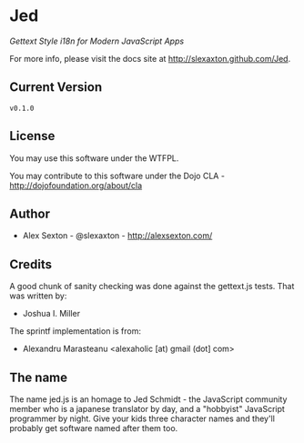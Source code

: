 # Jed

*Gettext Style i18n for Modern JavaScript Apps*

For more info, please visit the docs site at <http://slexaxton.github.com/Jed>.


## Current Version

`v0.1.0`


## License

You may use this software under the WTFPL.

You may contribute to this software under the Dojo CLA - <http://dojofoundation.org/about/cla>


## Author

* Alex Sexton - @slexaxton - <http://alexsexton.com/>


## Credits

A good chunk of sanity checking was done against the gettext.js tests. That was written by:

* Joshua I. Miller

The sprintf implementation is from:

* Alexandru Marasteanu <alexaholic [at) gmail (dot] com>


## The name

The name jed.js is an homage to Jed Schmidt - the JavaScript community member who is a japanese translator by day, and a "hobbyist" JavaScript programmer by night. Give your kids three character names and they'll probably get software named after them too.
